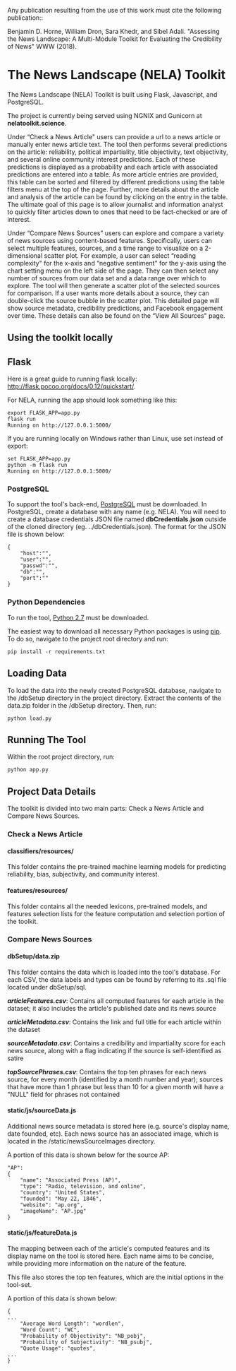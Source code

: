 Any publication resulting from the use of this work must cite the following publication::

Benjamin D. Horne, William Dron, Sara Khedr, and Sibel Adali. "Assessing the News Landscape: A Multi-Module Toolkit for Evaluating the Credibility of News" WWW (2018).

# The News Landscape (NELA) Toolkit

The News Landscape (NELA) Toolkit is built using Flask, Javascript, and PostgreSQL.

The project is currently being served using NGNIX and Gunicorn at **nelatoolkit.science**. 

Under “Check a News Article" users can provide a url to a news
article or manually enter news article text. The tool then performs
several predictions on the article: reliability, political impartiality,
title objectivity, text objectivity, and several online community
interest predictions. Each of these predictions is displayed as a
probability and each article with associated predictions are entered
into a table. As more article entries are provided, this table can be
sorted and filtered by different predictions using the table filters
menu at the top of the page. Further, more details about the article
and analysis of the article can be found by clicking on the entry
in the table. The ultimate goal of this page is to allow journalist
and information analyst to quickly filter articles down to ones that
need to be fact-checked or are of interest.

Under “Compare News Sources" users can explore and compare
a variety of news sources using content-based features. Specifically,
users can select multiple features, sources, and a time range to
visualize on a 2-dimensional scatter plot. For example, a user can
select “reading complexity" for the x-axis and “negative sentiment"
for the y-axis using the chart setting menu on the left side of the
page. They can then select any number of sources from our data set
and a data range over which to explore. The tool will then generate
a scatter plot of the selected sources for comparison. If a user wants
more details about a source, they can double-click the source bubble
in the scatter plot. This detailed page will show source metadata,
credibility predictions, and Facebook engagement over time. These
details can also be found on the “View All Sources" page.

## Using the toolkit locally

## Flask

Here is a great guide to running flask locally: http://flask.pocoo.org/docs/0.12/quickstart/.

For NELA, running the app should look something like this:

	export FLASK_APP=app.py
	flask run
	Running on http://127.0.0.1:5000/

If you are running locally on Windows rather than Linux, use set instead of export:
	
	set FLASK_APP=app.py
	python -m flask run
	Running on http://127.0.0.1:5000/

### PostgreSQL

To support the tool's back-end, [PostgreSQL](https://www.postgresql.org/) must be downloaded. In PostgreSQL, create a database with any name (e.g. NELA). You will need to create a database credentials JSON file named **dbCredentials.json** outside of the cloned directory (eg. ../dbCredentials.json). The format for the JSON file is shown below:

    {
    	"host":"",
    	"user":"",
    	"passwd":"",
    	"db":"",
    	"port":""
    }

### Python Dependencies

To run the tool, [Python 2.7](https://www.python.org/downloads/) must be downloaded.  

The easiest way to download all necessary Python packages is using [pip](https://pypi.python.org/pypi/pip). To do so, navigate to the project root directory and run:

	pip install -r requirements.txt

## Loading Data

To load the data into the newly created PostgreSQL database, navigate to the /dbSetup directory in the project directory. Extract the contents of the data.zip folder in the /dbSetup directory. Then, run:

	python load.py

## Running The Tool

Within the root project directory, run:
	
	python app.py

## Project Data Details

The toolkit is divided into two main parts: Check a News Article and Compare News Sources.

### Check a News Article
#### classifiers/resources/

This folder contains the pre-trained machine learning models for predicting reliability, bias, subjectivity, and community interest. 

#### features/resources/

This folder contains all the needed lexicons, pre-trained models, and features selection lists for the feature computation and selection portion of the toolkit. 

### Compare News Sources
#### dbSetup/data.zip

This folder contains the data which is loaded into the tool's database. For each CSV, the data labels and types can be found by referring to its .sql file located under dbSetup/sql. 

**_articleFeatures.csv_**: Contains all computed features for each article in the dataset; it also includes the article's published date and its news source 

**_articleMetadata.csv_**: Contains the link and full title for each article within the dataset 

**_sourceMetadata.csv_**: Contains a credibility and impartiality score for each news source, along with a flag indicating if the source is self-identified as satire

**_topSourcePhrases.csv_**: Contains the top ten phrases for each news source, for every month (identified by a month number and year); sources that have more than 1 phrase but less than 10 for a given month will have a "NULL" field for phrases not contained

#### static/js/sourceData.js

Additional news source metadata is stored here (e.g. source's display name, date founded, etc). Each news source has an associated image, which is located in the /static/newsSourceImages directory.

A portion of this data is shown below for the source AP:

	"AP":
	{
		"name": "Associated Press (AP)",
		"type": "Radio, television, and online",
		"country": "United States",
		"founded": "May 22, 1846",
		"website": "ap.org",
		"imageName": "AP.jpg"
	}

#### static/js/featureData.js

The mapping between each of the article's computed features and its display name on the tool is stored here. Each name aims to be concise, while providing more information on the nature of the feature.

This file also stores the top ten features, which are the initial options in the tool-set.

A portion of this data is shown below:

	{
	...
	    "Average Word Length": "wordlen",
        "Word Count": "WC",
        "Probability of Objectivity": "NB_pobj",
        "Probability of Subjectivity": "NB_psubj",
        "Quote Usage": "quotes",
	...
	}


 


	 






 

